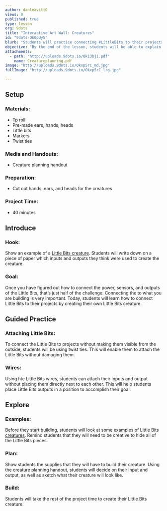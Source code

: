 ```yaml
---
author: danleavitt0
views: 0
published: true
type: lesson
org: 9dots
title: "Interactive Art Wall: Creatures"
id: "9dots-Ok0pUy5"
blurb: "Students will practice connecting #LittleBits to their projects using wires and twist ties by creating a Little Bits creature."
objective: "By the end of the lesson, students will be able to explain the importance of the Little Bits wires, and create a cardboard creature that incorporates hidden Little Bits pieces."
attachments: 
  - path: "http://uploads.9dots.io/Ok13bji.pdf"
    name: Creatureplanning.pdf
image: "http://uploads.9dots.io/Okxp5rC_md.jpg"
fullImage: "http://uploads.9dots.io/Okxp5rC_lrg.jpg"

---
```


## Setup

### Materials:

- Tp roll
- Pre-made ears, hands, heads
- Little bits
- Markers
- Twist ties

### Media and Handouts:

- Creature planning handout

### Preparation:

- Cut out hands, ears, and heads for the creatures

### Project Time:

- 40 minutes

## Introduce

### Hook:
Show an example of a [Little Bits creature](http://littlebits.cc/projects/rude-animal). Students will write down on a piece of paper which inputs and outputs they think were used to create the creature.

### Goal:
Once you have figured out how to connect the power, sensors, and outputs of the Little Bits, that’s just half of the challenge.  Connecting the to what you are building is very important. Today, students will learn how to connect Little Bits to their projects by creating their own Little Bits creature.

## Guided Practice

### Attaching Little Bits:
To connect the Little Bits to projects without making them visible from the outside, students will be using twist ties. This will enable them to attach the Little Bits without damaging them.

### Wires:
Using hte Little Bits wires, students can attach their inputs and output without placing them directly next to each other. This will help students place Little Bits outputs in a position to accomplish their goal.

## Explore

### Examples:
Before they start building, students will look at some examples of Little Bits [creatures](https://lb-community.s3.amazonaws.com/uploads/lesson/image/40/large_IMG_1511.JPG). Remind students that they will need to be creative to hide all of the Little Bits pieces.

### Plan:
Show students the supplies that they will have to build their creature. Using the creature planning handout, students will decide on their input and output, as well as sketch what their creature will look like.

### Build:
Students will take the rest of the project time to create their Little Bits creature.
